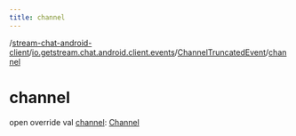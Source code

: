 ```yaml
---
title: channel
---
```

/[stream-chat-android-client](../../index.md)/[io.getstream.chat.android.client.events](../index.md)/[ChannelTruncatedEvent](index.md)/[channel](channel.md)  
  
  
  
# channel  
open override val [channel](channel.md): [Channel](../../io.getstream.chat.android.client.models/Channel/index.md)
